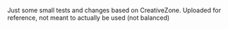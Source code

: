 Just some small tests and changes based on CreativeZone.  Uploaded for reference, not meant to actually be used (not balanced)
